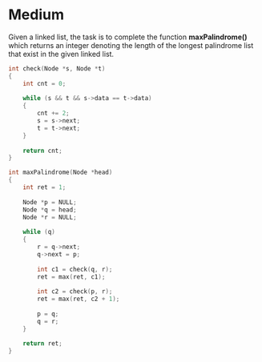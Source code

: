 # Medium

Given a linked list, the task is to complete the function **maxPalindrome()** which returns an integer denoting the length of the longest palindrome list that exist in the given linked list.

```cpp
int check(Node *s, Node *t)
{
    int cnt = 0;
    
    while (s && t && s->data == t->data)
    {
        cnt += 2;
        s = s->next;
        t = t->next;
    }
    
    return cnt;
}

int maxPalindrome(Node *head)
{
    int ret = 1;
    
    Node *p = NULL;
    Node *q = head;
    Node *r = NULL;
    
    while (q)
    {
        r = q->next;
        q->next = p;
        
        int c1 = check(q, r);
        ret = max(ret, c1);
        
        int c2 = check(p, r);
        ret = max(ret, c2 + 1);
        
        p = q;
        q = r;
    }
    
    return ret;
}
```
